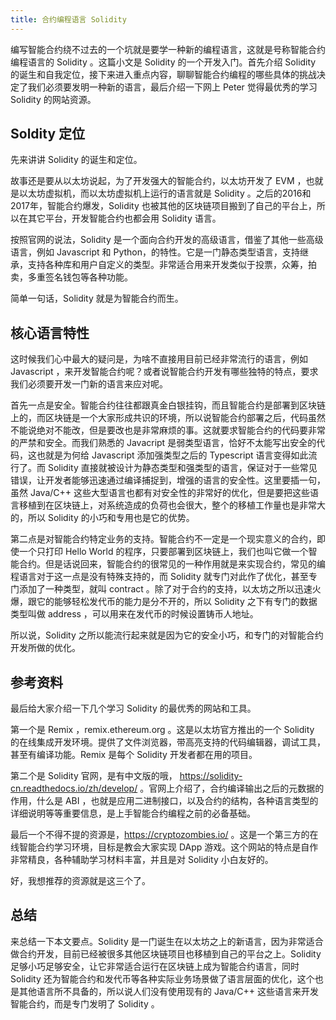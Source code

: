 ```yaml
---
title: 合约编程语言 Solidity
---
```


编写智能合约绕不过去的一个坑就是要学一种新的编程语言，这就是号称智能合约编程语言的 Solidity 。这篇小文是 Solidity 的一个开发入门。首先介绍 Solidity 的诞生和自我定位，接下来进入重点内容，聊聊智能合约编程的哪些具体的挑战决定了我们必须要发明一种新的语言，最后介绍一下网上 Peter 觉得最优秀的学习 Solidity 的网站资源。

## Soldity 定位

先来讲讲 Solidity 的诞生和定位。

故事还是要从以太坊说起，为了开发强大的智能合约，以太坊开发了 EVM ，也就是以太坊虚拟机，而以太坊虚拟机上运行的语言就是 Solidity 。之后的2016和2017年，智能合约爆发，Solidity 也被其他的区块链项目搬到了自己的平台上，所以在其它平台，开发智能合约也都会用 Solidity 语言。

按照官网的说法，Solidity 是一个面向合约开发的高级语言，借鉴了其他一些高级语言，例如 Javascript 和 Python，的特性。它是一门静态类型语言，支持继承，支持各种库和用户自定义的类型。非常适合用来开发类似于投票，众筹，拍卖，多重签名钱包等各种功能。

简单一句话，Solidity 就是为智能合约而生。

## 核心语言特性

这时候我们心中最大的疑问是，为啥不直接用目前已经非常流行的语言，例如 Javascript ，来开发智能合约呢？或者说智能合约开发有哪些独特的特点，要求我们必须要开发一门新的语言来应对呢。

首先一点是安全。智能合约往往都跟真金白银挂钩，而且智能合约是部署到区块链上的，而区块链是一个大家形成共识的环境，所以说智能合约部署之后，代码虽然不能说绝对不能改，但是要改也是非常麻烦的事。这就要求智能合约的代码要非常的严禁和安全。而我们熟悉的 Javacript 是弱类型语言，恰好不太能写出安全的代码，这也就是为何给 Javascript 添加强类型之后的 Typescript 语言变得如此流行了。而 Solidity 直接就被设计为静态类型和强类型的语言，保证对于一些常见错误，让开发者能够迅速通过编译捕捉到，增强的语言的安全性。这里要插一句，虽然 Java/C++ 这些大型语言也都有对安全性的非常好的优化，但是要把这些语言移植到在区块链上，对系统造成的负荷也会很大，整个的移植工作量也是非常大的，所以 Solidity 的小巧和专用也是它的优势。

第二点是对智能合约特定业务的支持。智能合约不一定是一个现实意义的合约，即使一个只打印 Hello World 的程序，只要部署到区块链上，我们也叫它做一个智能合约。但是话说回来，智能合约的很常见的一种作用就是来实现合约，常见的编程语言对于这一点是没有特殊支持的，而 Solidity 就专门对此作了优化，甚至专门添加了一种类型，就叫 contract 。除了对于合约的支持，以太坊之所以迅速火爆，跟它的能够轻松发代币的能力是分不开的，所以 Solidity 之下有专门的数据类型叫做 address ，可以用来在发代币的时候设置铸币人地址。

所以说，Solidity 之所以能流行起来就是因为它的安全小巧，和专门的对智能合约开发所做的优化。

## 参考资料

最后给大家介绍一下几个学习 Solidity 的最优秀的网站和工具。

第一个是 Remix ，remix.ethereum.org 。这是以太坊官方推出的一个 Solidity 的在线集成开发环境。提供了文件浏览器，带高亮支持的代码编辑器，调试工具，甚至有编译功能。Remix 是每个 Solidity 开发者都在用的项目。

第二个是 Solidity 官网，是有中文版的哦， https://solidity-cn.readthedocs.io/zh/develop/ 。官网上介绍了，合约编译输出之后的元数据的作用，什么是 ABI ，也就是应用二进制接口，以及合约的结构，各种语言类型的详细说明等等重要信息，是上手智能合约编程之前的必备基础。

最后一个不得不提的资源是，https://cryptozombies.io/ 。这是一个第三方的在线智能合约学习环境，目标是教会大家实现 DApp 游戏。这个网站的特点是自作非常精良，各种辅助学习材料丰富，并且是对 Solidity 小白友好的。

好，我想推荐的资源就是这三个了。

## 总结

来总结一下本文要点。Solidity 是一门诞生在以太坊之上的新语言，因为非常适合做合约开发，目前已经被很多其他区块链项目也移植到自己的平台之上。Solidity 足够小巧足够安全，让它非常适合运行在区块链上成为智能合约语言，同时 Solidity 还为智能合约和发代币等各种实际业务场景做了语言层面的优化，这个也是其他语言所不具备的，所以说人们没有使用现有的 Java/C++ 这些语言来开发智能合约，而是专门发明了 Solidity 。
